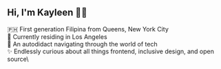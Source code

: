## Hi, I'm Kayleen 👋🏽

🇵🇭 First generation Filipina from Queens, New York City\
🌴 Currently residing in Los Angeles\
🧩 An autodidact navigating through the world of tech\
✨ Endlessly curious about all things frontend, inclusive design, and open source\
